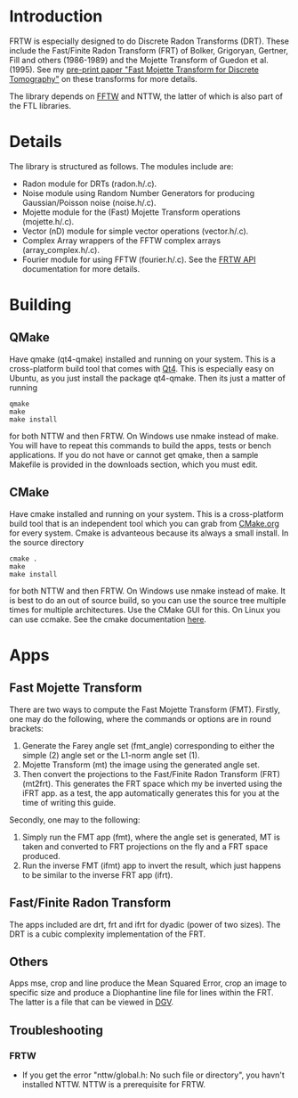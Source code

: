 # Introduction #

FRTW is especially designed to do Discrete Radon Transforms (DRT). These include the Fast/Finite Radon Transform (FRT) of Bolker, Grigoryan, Gertner, Fill and others (1986-1989) and the Mojette Transform of Guedon et al. (1995). See my [pre-print paper "Fast Mojette Transform for Discrete Tomography"](http://arxiv.org/abs/1006.1965) on these transforms for more details.

The library depends on [FFTW](http://www.fftw.org/) and NTTW, the latter of which is also part of the FTL libraries.

# Details #

The library is structured as follows. The modules include are:
  * Radon module for DRTs (radon.h/.c).
  * Noise module using Random Number Generators for producing Gaussian/Poisson noise (noise.h/.c).
  * Mojette module for the (Fast) Mojette Transform operations (mojette.h/.c).
  * Vector (nD) module for simple vector operations (vector.h/.c).
  * Complex Array wrappers of the FFTW complex arrays (array\_complex.h/.c).
  * Fourier module for using FFTW (fourier.h/.c).
See the [FRTW API](http://finitetransform.sourceforge.net/frtw_api/index.html) documentation for more details.

# Building #
## QMake ##
Have qmake (qt4-qmake) installed and running on your system. This is a cross-platform build tool that comes with [Qt4](http://qt.nokia.com/). This is especially easy on Ubuntu, as you just install the package qt4-qmake. Then its just a matter of running
```
qmake
make
make install
```

for both NTTW and then FRTW. On Windows use nmake instead of make. You will have to repeat this commands to build the apps, tests or bench applications. If you do not have or cannot get qmake, then a sample Makefile is provided in the downloads section, which you must edit.

## CMake ##
Have cmake installed and running on your system. This is a cross-platform build tool that is an independent tool which you can grab from [CMake.org](http://www.cmake.org/) for every system. Cmake is advanteous because its always a small install. In the source directory
```
cmake .
make
make install
```
for both NTTW and then FRTW. On Windows use nmake instead of make. It is best to do an out of source build, so you can use the source tree multiple times for multiple architectures. Use the CMake GUI for this. On Linux you can use ccmake. See the cmake documentation [here](http://www.cmake.org/cmake/help/documentation.html).

# Apps #
## Fast Mojette Transform ##
There are two ways to compute the Fast Mojette Transform (FMT). Firstly, one may do the following, where the commands or options are in round brackets:
  1. Generate the Farey angle set (fmt\_angle) corresponding to either the simple (2) angle set or the L1-norm angle set (1).
  1. Mojette Transform (mt) the image using the generated angle set.
  1. Then convert the projections to the Fast/Finite Radon Transform (FRT) (mt2frt). This generates the FRT space which my be inverted using the iFRT app. as a test, the app automatically generates this for you at the time of writing this guide.

Secondly, one may to the following:
  1. Simply run the FMT app (fmt), where the angle set is generated, MT is taken and converted to FRT projections on the fly and a FRT space produced.
  1. Run the inverse FMT (ifmt) app to invert the result, which just happens to be similar to the inverse FRT app (ifrt).

## Fast/Finite Radon Transform ##
The apps included are drt, frt and ifrt for dyadic (power of two sizes). The DRT is a cubic complexity implementation of the FRT.

## Others ##
Apps mse, crop and line produce the Mean Squared Error, crop an image to specific size and produce a Diophantine line file for lines within the FRT. The latter is a file that can be viewed in [DGV](http://code.google.com/p/discrete-geometry-viewer/).

## Troubleshooting ##
### FRTW ###
  * If you get the error "nttw/global.h: No such file or directory", you havn't installed NTTW. NTTW is a prerequisite for FRTW.